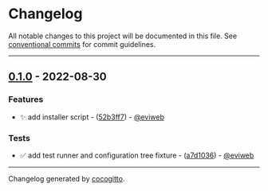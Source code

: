 # Changelog
All notable changes to this project will be documented in this file. See [conventional commits](https://www.conventionalcommits.org/) for commit guidelines.

- - -

## [0.1.0](https://github.com/eviweb/config-installer/compare/d9c27528646bb173d175d5687ff76f65761c69bd..0.1.0) - 2022-08-30

### Features

- ✨ add installer script - ([52b3ff7](https://github.com/eviweb/config-installer/commit/52b3ff7fe380b366e5d790d6c1169664d71c384a)) - [@eviweb](https://github.com/eviweb)

### Tests

- ✅ add test runner and configuration tree fixture - ([a7d1036](https://github.com/eviweb/config-installer/commit/a7d1036172b9bd4688e17094a8c25266347c60cd)) - [@eviweb](https://github.com/eviweb)

- - -

Changelog generated by [cocogitto](https://github.com/cocogitto/cocogitto).